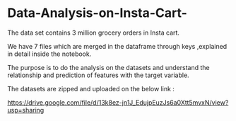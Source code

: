 # Data-Analysis-on-Insta-Cart-

The data set contains 3 million grocery orders in Insta cart.

We have 7 files which are merged in the dataframe through keys ,explained in detail inside the notebook.

The purpose is to do the analysis on the datasets and understand the relationship and prediction of features with the target variable.

The datasets are zipped and uploaded on the below link : 

https://drive.google.com/file/d/13k8ez-jn1J_EdujpEuzJs6a0Xtt5mvxN/view?usp=sharing

